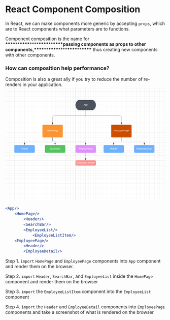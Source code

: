 # React Component Composition

In React, we can make components more generic by accepting `props`, which are to React components what parameters are to functions.

Component composition is the name for ******\*\*\*\*******\*\*******\*\*\*\*******\*\*\*\*******\*\*\*\*******\*\*******\*\*\*\*******passing components as props to other components,******\*\*\*\*******\*\*******\*\*\*\*******\*\*\*\*******\*\*\*\*******\*\*******\*\*\*\******* thus creating new components with other components.

### How can composition help performance?

Composition is also a great ally if you try to reduce the number of re-renders in your application.
![Employee Component Composition](/week-3/03-React/01-Activities/employee-component-flow-chart.png)

```jsx
<App/>
	<HomePage/>
		<Header/>
		<SearchBar/>
		<EmployeeList/>
			<EmployeeListItem/>
	<EmployeePage/>
		<Header/>
		<EmployeeDetail/>
```

Step 1. `import` `HomePage` and `EmployeePage` components into `App` component and render them on the browser.

Step 2. `import` `Header`, `SearchBar`, and `EmployeeList` inside the `HomePage` component and render them on the browser

Step 3. `import` the `EmployeeListItem` component into the `EmployeeList` component

Step 4. `import` the `Header` and `EmployeeDetail` components into `EmployeePage` components and take a screenshot of what is rendered on the browser
